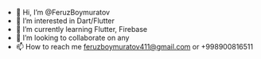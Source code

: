 - 👋 Hi, I’m @FeruzBoymuratov
- 👀 I’m interested in Dart/Flutter
- 🌱 I’m currently learning Flutter, Firebase
- 💞️ I’m looking to collaborate on any
- 📫 How to reach me feruzboymuratov411@gmail.com or +998900816511

<!---
FeruzBoymuratov/FeruzBoymuratov is a ✨ special ✨ repository because its `README.md` (this file) appears on your GitHub profile.
You can click the Preview link to take a look at your changes.
--->
